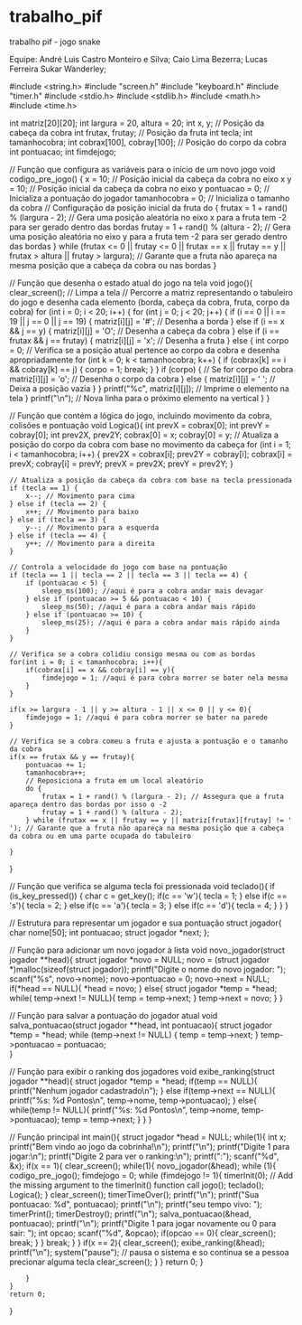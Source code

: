 # trabalho_pif
trabalho pif - jogo snake

Equipe:
André Luis Castro Monteiro e Silva;
Caio Lima Bezerra;
Lucas Ferreira Sukar Wanderley;



#include <string.h>
#include "screen.h"
#include "keyboard.h"
#include "timer.h"
#include <stdio.h>
#include <stdlib.h>
#include <math.h>
#include <time.h>

int matriz[20][20];
int largura = 20, altura = 20;
int x, y; // Posição da cabeça da cobra
int frutax, frutay; // Posição da fruta
int tecla;
int tamanhocobra;
int cobrax[100], cobray[100]; // Posição do corpo da cobra
int pontuacao;
int fimdejogo;

// Função que configura as variáveis para o início de um novo jogo
void codigo_pre_jogo() {
    x = 10; // Posição inicial da cabeça da cobra no eixo x
    y = 10; // Posição inicial da cabeça da cobra no eixo y
    pontuacao = 0; // Inicializa a pontuação do jogador
    tamanhocobra = 0; // Inicializa o tamanho da cobra
    // Configuração da posição inicial da fruta
    do {
        frutax = 1 + rand() % (largura - 2); // Gera uma posição aleatória no eixo x para a fruta tem -2 para ser gerado dentro das bordas
        frutay = 1 + rand() % (altura - 2); // Gera uma posição aleatória no eixo y para a fruta tem -2 para ser gerado dentro das bordas
    } while (frutax <= 0 || frutay <= 0 || frutax == x || frutay == y || frutax > altura || frutay > largura); // Garante que a fruta não apareça na mesma posição que a cabeça da cobra ou nas bordas
}

// Função que desenha o estado atual do jogo na tela
void jogo(){
    clear_screen(); // Limpa a tela
    // Percorre a matriz representando o tabuleiro do jogo e desenha cada elemento (borda, cabeça da cobra, fruta, corpo da cobra)
    for (int i = 0; i < 20; i++) {
        for (int j = 0; j < 20; j++) {
            if (i == 0 || i == 19 || j == 0 || j == 19) {
                matriz[i][j] = '#'; // Desenha a borda
            } else if (i == x && j == y) {
                matriz[i][j] = 'O'; // Desenha a cabeça da cobra
            } else if (i == frutax && j == frutay) {
                matriz[i][j] = 'x'; // Desenha a fruta
            } else {
                int corpo = 0;
                // Verifica se a posição atual pertence ao corpo da cobra e desenha apropriadamente
                for (int k = 0; k < tamanhocobra; k++) {
                    if (cobrax[k] == i && cobray[k] == j) {
                        corpo = 1;
                        break;
                    }
                }
                if (corpo) { // Se for corpo da cobra
                    matriz[i][j] = 'o'; // Desenha o corpo da cobra
                } 
                else {
                    matriz[i][j] = ' '; // Deixa a posição vazia
                }
            }
            printf("%c", matriz[i][j]); // Imprime o elemento na tela
        }
        printf("\n"); // Nova linha para o próximo elemento na vertical
    }
}

// Função que contém a lógica do jogo, incluindo movimento da cobra, colisões e pontuação
void Logica(){
    int prevX = cobrax[0];
    int prevY = cobray[0];
    int prev2X, prev2Y;
    cobrax[0] = x;
    cobray[0] = y;
    // Atualiza a posição do corpo da cobra com base no movimento da cabeça
    for (int i = 1; i < tamanhocobra; i++) {
        prev2X = cobrax[i];
        prev2Y = cobray[i];
        cobrax[i] = prevX;
        cobray[i] = prevY;
        prevX = prev2X;
        prevY = prev2Y;
    }

    // Atualiza a posição da cabeça da cobra com base na tecla pressionada
    if (tecla == 1) {
        x--; // Movimento para cima
    } else if (tecla == 2) {
        x++; // Movimento para baixo
    } else if (tecla == 3) {
        y--; // Movimento para a esquerda
    } else if (tecla == 4) {
        y++; // Movimento para a direita
    }
    
    // Controla a velocidade do jogo com base na pontuação
    if (tecla == 1 || tecla == 2 || tecla == 3 || tecla == 4) {
        if (pontuacao < 5) {
            sleep_ms(100); //aqui é para a cobra andar mais devagar
        } else if (pontuacao >= 5 && pontuacao < 10) {
            sleep_ms(50); //aqui é para a cobra andar mais rápido
        } else if (pontuacao >= 10) {
            sleep_ms(25); //aqui é para a cobra andar mais rápido ainda    
        }
    }

    // Verifica se a cobra colidiu consigo mesma ou com as bordas
    for(int i = 0; i < tamanhocobra; i++){
        if(cobrax[i] == x && cobray[i] == y){
            fimdejogo = 1; //aqui é para cobra morrer se bater nela mesma
        }
    }

    if(x >= largura - 1 || y >= altura - 1 || x <= 0 || y <= 0){
        fimdejogo = 1; //aqui é para cobra morrer se bater na parede
    }

    // Verifica se a cobra comeu a fruta e ajusta a pontuação e o tamanho da cobra
    if(x == frutax && y == frutay){
        pontuacao += 1;
        tamanhocobra++;
        // Reposiciona a fruta em um local aleatório
        do {
            frutax = 1 + rand() % (largura - 2); // Assegura que a fruta apareça dentro das bordas por isso o -2
            frutay = 1 + rand() % (altura - 2); 
        } while (frutax == x || frutay == y || matriz[frutax][frutay] != ' '); // Garante que a fruta não apareça na mesma posição que a cabeça da cobra ou em uma parte ocupada do tabuleiro

    }
}

// Função que verifica se alguma tecla foi pressionada
void teclado(){
    if (is_key_pressed()) {
        char c = get_key();
        if(c == 'w'){
            tecla = 1;
        } else if(c == 's'){
            tecla = 2;
        } else if(c == 'a'){
            tecla = 3;
        } else if(c == 'd'){
            tecla = 4;
        }
    }
}

// Estrutura para representar um jogador e sua pontuação
struct jogador{
    char nome[50];
    int pontuacao;
    struct jogador *next;
};

// Função para adicionar um novo jogador à lista
void novo_jogador(struct jogador **head){
    struct jogador *novo = NULL;
    novo = (struct jogador *)malloc(sizeof(struct jogador));
    printf("Digite o nome do novo jogador: ");
    scanf("%s", novo->nome);
    novo->pontuacao = 0;
    novo->next = NULL;
    if(*head == NULL){
        *head = novo;
    } else{
        struct jogador *temp = *head;
        while( temp->next != NULL){
            temp = temp->next;
        }
        temp->next = novo;
    }
}

// Função para salvar a pontuação do jogador atual
void salva_pontuacao(struct jogador **head, int pontuacao){
    struct jogador *temp = *head;
    while (temp->next != NULL) {
        temp = temp->next;
    }
    temp->pontuacao = pontuacao;    
}

// Função para exibir o ranking dos jogadores
void exibe_ranking(struct jogador **head){
    struct jogador *temp = *head;
    if(temp == NULL){
        printf("Nenhum jogador cadastrado\n");
    } 
    else if(temp->next == NULL){
        printf("%s: %d Pontos\n", temp->nome, temp->pontuacao);
    } 
    else{
        while(temp != NULL){
            printf("%s: %d Pontos\n", temp->nome, temp->pontuacao);
            temp = temp->next;
        }
    }
}

// Função principal
int main(){
    struct jogador *head = NULL;
    while(1){
        int x;
        printf("Bem vindo ao jogo da cobrinha!\n");
        printf("\n");
        printf("Digite 1 para jogar:\n");
        printf("Digite 2 para ver o ranking:\n");
        printf(":");
        scanf("%d", &x);
        if(x == 1){
            clear_screen();
            while(1){
                novo_jogador(&head);
                while (1){
                    codigo_pre_jogo();
                    fimdejogo = 0;
                    while (fimdejogo != 1){
                        timerInit(0); // Add the missing argument to the timerInit() function call
                        jogo(); 
                        teclado();
                        Logica();
                    }
                    clear_screen(); 
                    timerTimeOver();
                    printf("\n");
                    printf("Sua pontuacao: %d", pontuacao);
                    printf("\n");
                    printf("seu tempo vivo: ");
                    timerPrint();
                    timerDestroy();
                    printf("\n");
                    salva_pontuacao(&head, pontuacao);
                    printf("\n");
                    printf("Digite 1 para jogar novamente ou 0 para sair: ");
                    int opcao;
                    scanf("%d", &opcao);
                    if(opcao == 0){
                        clear_screen();
                        break;
                    }
                }
            break;
            }
        }
        if(x == 2){
            clear_screen();
            exibe_ranking(&head);
            printf("\n");
            system("pause"); // pausa o sistema e so continua se a pessoa precionar alguma tecla
            clear_screen();
        }
    }
    return 0;
}

        }
    }
    return 0;
}
